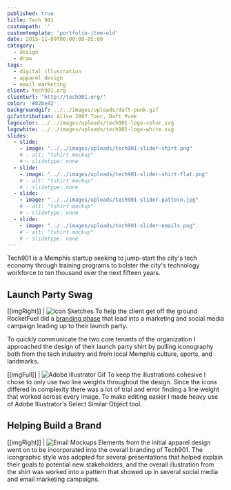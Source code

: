 ```yaml
---
published: true
title: Tech 901
custompath: ''
customtemplate: 'portfolio-item-old'
date: 2015-11-09T00:00:00-05:00
category:
  - design
  - draw
tags:
  - digital illustration
  - apparel design
  - email marketing
client: tech901.org
clienturl: 'http://tech901.org/'
color: '#82be42'
backgroundgif: ../../images/uploads/daft-punk.gif
gifattribution: Alive 2007 Tour, Daft Punk
logocolor: ../../images/uploads/tech901-logo-color.svg
logowhite: ../../images/uploads/tech901-logo-white.svg
slides:
  - slide:
    - image: "../../images/uploads/tech901-slider-shirt.png"
    # - alt: "tshirt mockup"
    # - slidetype: none
  - slide:
    - image: "../../images/uploads/tech901-slider-shirt-flat.png"
    # - alt: "tshirt mockup"
    # - slidetype: none
  - slide:
    - image: "../../images/uploads/tech901-slider-pattern.jpg"
    # - alt: "tshirt mockup"
    # - slidetype: none
  - slide:
    - image: "../../images/uploads/tech901-slider-emails.png"
    # - alt: "tshirt mockup"
    # - slidetype: none
---
```


Tech901 is a Memphis startup seeking to jump-start the city's tech economy through training programs to bolster the city's technology workforce to ten thousand over the next fifteen years.

## Launch Party Swag

[[imgRight]]
| ![Icon Sketches](../../images/uploads/shirt-sketch.jpg)
To help the client get off the ground RocketFuel did a <a href="http://www.gorocketfuel.com/work/tech901/" >branding phase</a> that lead into a marketing and social media campaign leading up to their launch party.


To quickly communicate the two core tenants of the organization I approached the design of their launch party shirt by pulling iconography both from the tech industry and from local Memphis culture, sports, and landmarks.

[[imgFull]]
| ![Adobe Illustrator Gif](../../images/uploads/lineweight.gif)
To keep the illustrations cohesive I chose to only use two line weights throughout the design. Since the icons differed in complexity there was a lot of trial and error finding a line weight that worked across every image. To make editing easier I made heavy use of Adobe Illustrator's Select Similar Object tool.

## Helping Build a Brand

[[imgRight]]
| ![Email Mockups](../../images/uploads/emails.png)
Elements from the initial apparel design went on to be incorporated into the overall branding of Tech901. The icongraphic style was adopted for several presentations that helped explain their goals to potential new stakeholders, and the overall illustration from the shirt was worked into a pattern that showed up in several social media and email marketing campaigns.
